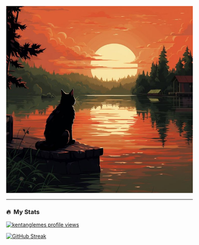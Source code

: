<img src="meow2.jpg" />

***

### 🔥 &nbsp;My Stats
[![kentanglemes profile views](https://u8views.com/api/v1/github/profiles/159621234/views/day-week-month-total-count.svg)](https://saweria.co/aprilioakbar)

[![GitHub Streak](https://streak-stats.demolab.com?user=kentanglemes&theme=dark)](https://saweria.co/aprilioakbar)

